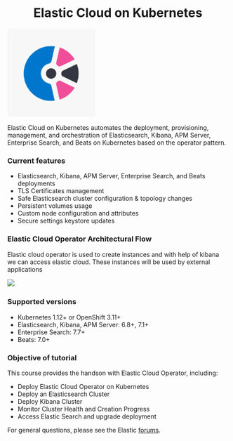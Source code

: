 <h1 align="center">Elastic Cloud on Kubernetes</h1>

![Logo](_images/logo.png)

Elastic Cloud on Kubernetes automates the deployment, provisioning, management, and orchestration of Elasticsearch, Kibana, APM Server, Enterprise Search, and Beats on Kubernetes based on the operator pattern.

### Current features

*  Elasticsearch, Kibana, APM Server, Enterprise Search, and Beats deployments
*  TLS Certificates management
*  Safe Elasticsearch cluster configuration & topology changes
*  Persistent volumes usage
*  Custom node configuration and attributes
*  Secure settings keystore updates

### Elastic Cloud Operator Architectural Flow

Elastic cloud operator is used to create instances and with help of kibana we can access elastic cloud. These instances will be used by external applications

![](_images/eck_arch.png)


### Supported versions

*  Kubernetes 1.12+ or OpenShift 3.11+
*  Elasticsearch, Kibana, APM Server: 6.8+, 7.1+
*  Enterprise Search: 7.7+
*  Beats: 7.0+

### Objective of tutorial

This course provides the handson with Elastic Cloud Operator, including:

- Deploy Elastic Cloud Operator on Kubernetes
- Deploy an Elasticsearch Cluster
- Deploy Kibana Cluster
- Monitor Cluster Health and Creation Progress
- Access Elastic Search and upgrade deployment

For general questions, please see the Elastic [forums](https://discuss.elastic.co/c/eck).
